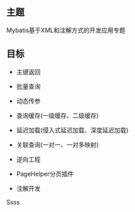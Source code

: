 ## 主题

Mybatis基于XML和注解方式的开发应用专题

## 目标

- 主键返回

- 批量查询

- 动态传参

- 查询缓存(一级缓存、二级缓存)

- 延迟加载(侵入式延迟加载、深度延迟加载)

- 关联查询(一对一、一对多映射)

- 逆向工程

- PageHelper分页插件

- 注解开发





Ssss